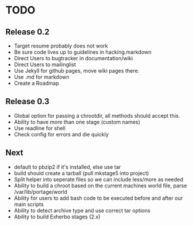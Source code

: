 TODO
=====

Release 0.2
-----------
* Target resume probably does not work
* Be sure code lives up to guidelines in hacking.markdown
* Direct Users to bugtracker in documentation/wiki
* Direct Users to mailinglist
* Use Jekyll for github pages, move wiki pages there.
* Use .md for markdown
* Create a Roadmap

Release 0.3
-----------
* Global option for passing a chrootdir, all methods should accept this.
* Ability to have more than one stage (custom names)
* Use readline for shell
* Check config for errors and die quickly 

Next
----
* default to pbzip2 if it's installed, else use tar
* build should create a tarball (pull mkstage5 into project)
* Split helper into seperate files so we can include less/more as needed
* Ability to build a chroot based on the current machines world file, parse /var/lib/portage/world
* Ability for users to add bash code to be executed before and after our main scripts
* Ability to detect archive type and use correct tar options
* Ability to build Exherbo stages (2.x)
